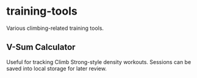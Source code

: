 # training-tools
Various climbing-related training tools.

## V-Sum Calculator
Useful for tracking Climb Strong-style density workouts.  Sessions can be saved into local storage for later review.
